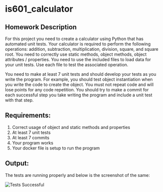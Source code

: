 # is601_calculator

## Homework Description

For this project you need to create a calculator using Python that has automated unit tests.  Your calculator is required to perform the following operations: addition, subtraction, multiplication, division, square, and square root.  You need to correctly use static methods, object methods, object attributes / properties.   You need to use the included files to load data for your unit tests.  Use each file to test the associated operation.   

You need to make at least 7 unit tests and should develop your tests as you write the program.  For example, you should test object instantiation when you write the code to create the object.  You must not repeat code and will lose points for any code repetition.   You should try to make a commit for each successful step you take writing the program and include a unit test with that step.

## Requirements:

1. Correct usage of object and static methods and properties
1. At least 7 unit tests
1. At least 7 commits
1. Your program works
1. Your docker file is setup to run the program 

## Output:

The tests are running properly and below is the screenshot of the same:

![Tests Successful](images/Calculator_Tests_Successful_KB)


